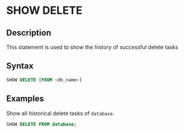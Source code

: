 # SHOW DELETE

## Description

This statement is used to show the history of successful delete tasks

## Syntax

```sql
SHOW DELETE [FROM <db_name>]
```

## Examples

Show all historical delete tasks of `database`.

```sql
SHOW DELETE FROM database;
```
